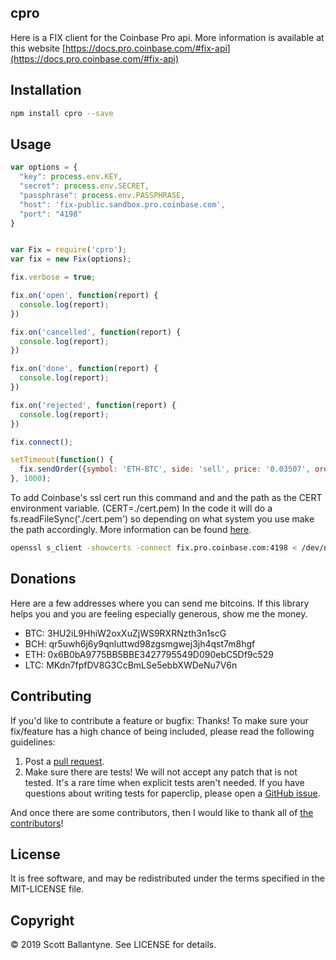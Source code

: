 cpro
------------

Here is a FIX client for the Coinbase Pro api. More information is available at this website [https://docs.pro.coinbase.com/#fix-api](https://docs.pro.coinbase.com/#fix-api) 


Installation
------------
```bash
npm install cpro --save
```

Usage
------------

```javascript
var options = {
  "key": process.env.KEY,
  "secret": process.env.SECRET,
  "passphrase": process.env.PASSPHRASE,
  "host": 'fix-public.sandbox.pro.coinbase.com',
  "port": "4198"
}


var Fix = require('cpro');
var fix = new Fix(options);

fix.verbose = true;

fix.on('open', function(report) {
  console.log(report);
})

fix.on('cancelled', function(report) {
  console.log(report);
})

fix.on('done', function(report) {
  console.log(report);
})

fix.on('rejected', function(report) {
  console.log(report);
})

fix.connect();

setTimeout(function() {
  fix.sendOrder({symbol: 'ETH-BTC', side: 'sell', price: '0.03507', order_qty: '2.974'});
}, 1000);
```

To add Coinbase's ssl cert run this command and and the path as the CERT environment variable. (CERT=./cert.pem)
In the code it will do a fs.readFileSync('./cert.pem') so depending on what system you use make the path accordingly.  More information can be found [here](https://docs.pro.coinbase.com/#ssl-tunnels).
```bash
openssl s_client -showcerts -connect fix.pro.coinbase.com:4198 < /dev/null | openssl x509 -outform PEM > cert.pem
```

Donations
------------

Here are a few addresses where you can send me bitcoins.  If this library helps you and you are feeling especially generous, show me the money.


* BTC: 3HU2iL9HhiW2oxXuZjWS9RXRNzth3n1scG
* BCH: qr5uwh6j6y9qnluttwd98zgsmgwej3jh4qst7m8hgf
* ETH: 0x6B0bA9775BB5BBE3427795549D090ebC5Df9c529
* LTC: MKdn7fpfDV8G3CcBmLSe5ebbXWDeNu7V6n

Contributing
------------

If you'd like to contribute a feature or bugfix: Thanks! To make sure your fix/feature has a high chance of being included, please read the following guidelines:

1. Post a [pull request](https://github.com/ballantyne/cpro/compare/).
2. Make sure there are tests! We will not accept any patch that is not tested.
   It's a rare time when explicit tests aren't needed. If you have questions
   about writing tests for paperclip, please open a
   [GitHub issue](https://github.com/ballantyne/cpro/issues/new).


And once there are some contributors, then I would like to thank all of [the contributors](https://github.com/ballantyne/cpro/graphs/contributors)!


License
-------

It is free software, and may be redistributed under the terms specified in the MIT-LICENSE file.

Copyright
-------
© 2019 Scott Ballantyne. See LICENSE for details.
